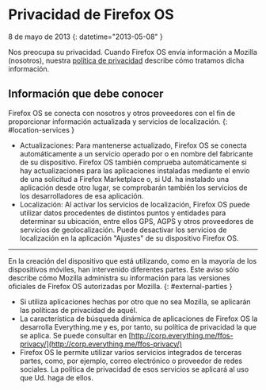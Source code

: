 # Privacidad de Firefox OS

8 de mayo de 2013
{: datetime="2013-05-08" }

Nos preocupa su privacidad. Cuando Firefox OS envía información a Mozilla (nosotros), nuestra [política de privacidad](http://www.mozilla.org/es-ES/privacy/) describe cómo tratamos dicha información.

## Información que debe conocer

Firefox OS se conecta con nosotros y otros proveedores con el fin de proporcionar información actualizada y servicios de localización.
{: #location-services }

* Actualizaciones: Para mantenerse actualizado, Firefox OS se conecta automáticamente a un servicio operado por o en nombre del fabricante de su dispositivo. Firefox OS también comprueba automáticamente si hay actualizaciones para las aplicaciones instaladas mediante el envío de una solicitud a Firefox Marketplace o, si Ud. ha instalado una aplicación desde otro lugar, se comprobarán también los servicios de los desarrolladores de esa aplicación.
* Localización: Al activar los servicios de localización, Firefox OS puede utilizar datos procedentes de distintos puntos y entidades para determinar su ubicación, entre ellos GPS, AGPS y otros proveedores de servicios de geolocalización. Puede desactivar los servicios de localización en la aplicación "Ajustes" de su dispositivo Firefox OS.

---------------------------------------

En la creación del dispositivo que está utilizando, como en la mayoría de los dispositivos móviles, han intervenido diferentes partes. Este aviso sólo describe cómo Mozilla administra su información para las versiones oficiales de Firefox OS autorizadas por Mozilla.
{: #external-parties }

* Si utiliza aplicaciones hechas por otro que no sea Mozilla, se aplicarán las políticas de privacidad de aquél.
* La característica de búsqueda dinámica de aplicaciones de Firefox OS la desarrolla Everything.me y es, por tanto, su política de privacidad la que se aplica. Se puede consultar en [http://corp.everything.me/ffos-privacy/](http://corp.everything.me/ffos-privacy/)
* Firefox OS le permite utilizar varios servicios integrados de terceras partes, como, por ejemplo, correo electrónico o proveedor de redes sociales. La política de privacidad de esos servicios se aplicará al uso que Ud. haga de ellos.
